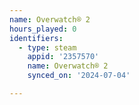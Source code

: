 ```yaml
---
name: Overwatch® 2
hours_played: 0
identifiers:
  - type: steam
    appid: '2357570'
    name: Overwatch® 2
    synced_on: '2024-07-04'

---
```

